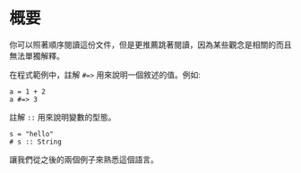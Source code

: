 # 概要

你可以照著順序閱讀這份文件，但是更推薦跳著閱讀，因為某些觀念是相關的而且無法單獨解釋。

在程式範例中，註解 `#=>` 用來說明一個敘述的值。例如:

```
a = 1 + 2
a #=> 3
```

註解 `::` 用來說明變數的型態。

```
s = "hello"
# s :: String
```

讓我們從之後的兩個例子來熟悉這個語言。


